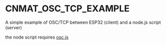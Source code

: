 # CNMAT_OSC_TCP_EXAMPLE

A simple example of OSC/TCP between ESP32 (client) and a node.js script (server)

the node script requires [osc.js](https://github.com/colinbdclark/osc.js)
